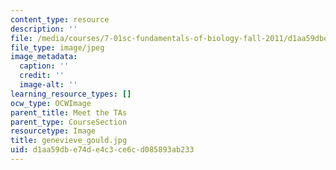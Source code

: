 ```yaml
---
content_type: resource
description: ''
file: /media/courses/7-01sc-fundamentals-of-biology-fall-2011/d1aa59dbe74de4c3ce6cd085893ab233_genevieve_gould.jpg
file_type: image/jpeg
image_metadata:
  caption: ''
  credit: ''
  image-alt: ''
learning_resource_types: []
ocw_type: OCWImage
parent_title: Meet the TAs
parent_type: CourseSection
resourcetype: Image
title: genevieve_gould.jpg
uid: d1aa59db-e74d-e4c3-ce6c-d085893ab233
---
```

